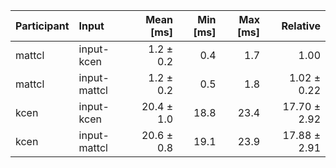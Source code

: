 | Participant | Input | Mean [ms] | Min [ms] | Max [ms] | Relative |
|:---|:---|---:|---:|---:|---:|
| mattcl | input-kcen | 1.2 ± 0.2 | 0.4 | 1.7 | 1.00 |
| mattcl | input-mattcl | 1.2 ± 0.2 | 0.5 | 1.8 | 1.02 ± 0.22 |
| kcen | input-kcen | 20.4 ± 1.0 | 18.8 | 23.4 | 17.70 ± 2.92 |
| kcen | input-mattcl | 20.6 ± 0.8 | 19.1 | 23.9 | 17.88 ± 2.91 |
